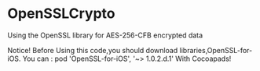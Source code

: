 # OpenSSLCrypto
Using the OpenSSL library for AES-256-CFB encrypted data

Notice!
Before Using this code,you should download libraries,OpenSSL-for-iOS. You can :
      pod 'OpenSSL-for-iOS', '~> 1.0.2.d.1'
With Cocoapads!

